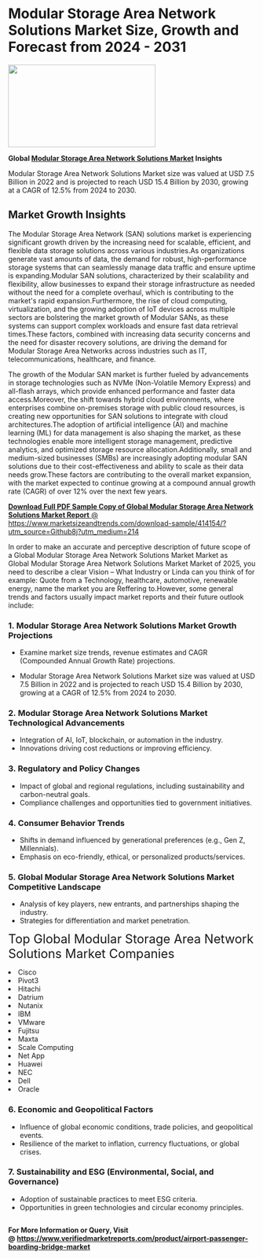 <H1>Modular Storage Area Network Solutions Market Size, Growth and Forecast from 2024 - 2031</H1><img class="aligncenter size-medium wp-image-584254" src="https://thirdeyenews.in/wp-content/uploads/2024/09/Global-Market-Research-300x168.jpeg" alt="" width="300" height="168" /><p><strong>Global&nbsp;<a href="https://www.marketsizeandtrends.com/download-sample/414154/?utm_source=Github8j?utm_medium=214">Modular Storage Area Network Solutions Market</a> Insights</strong></p><p>Modular Storage Area Network Solutions Market size was valued at USD 7.5 Billion in 2022 and is projected to reach USD 15.4 Billion by 2030, growing at a CAGR of 12.5% from 2024 to 2030.</p><p><h2>Market Growth Insights</h2> <p>The Modular Storage Area Network (SAN) solutions market is experiencing significant growth driven by the increasing need for scalable, efficient, and flexible data storage solutions across various industries.As organizations generate vast amounts of data, the demand for robust, high-performance storage systems that can seamlessly manage data traffic and ensure uptime is expanding.Modular SAN solutions, characterized by their scalability and flexibility, allow businesses to expand their storage infrastructure as needed without the need for a complete overhaul, which is contributing to the market's rapid expansion.Furthermore, the rise of cloud computing, virtualization, and the growing adoption of IoT devices across multiple sectors are bolstering the market growth of Modular SANs, as these systems can support complex workloads and ensure fast data retrieval times.These factors, combined with increasing data security concerns and the need for disaster recovery solutions, are driving the demand for Modular Storage Area Networks across industries such as IT, telecommunications, healthcare, and finance.</p> <p><a href="#"></a></p> <p>The growth of the Modular SAN market is further fueled by advancements in storage technologies such as NVMe (Non-Volatile Memory Express) and all-flash arrays, which provide enhanced performance and faster data access.Moreover, the shift towards hybrid cloud environments, where enterprises combine on-premises storage with public cloud resources, is creating new opportunities for SAN solutions to integrate with cloud architectures.The adoption of artificial intelligence (AI) and machine learning (ML) for data management is also shaping the market, as these technologies enable more intelligent storage management, predictive analytics, and optimized storage resource allocation.Additionally, small and medium-sized businesses (SMBs) are increasingly adopting modular SAN solutions due to their cost-effectiveness and ability to scale as their data needs grow.These factors are contributing to the overall market expansion, with the market expected to continue growing at a compound annual growth rate (CAGR) of over 12% over the next few years.</p> <p><a href="#"></p><p><span class=""><strong>Download Full PDF Sample Copy of Global Modular Storage Area Network Solutions Market Report</strong> @ <a href="https://www.marketsizeandtrends.com/download-sample/414154/?utm_source=Github8j?utm_medium=214" target="_blank">https://www.marketsizeandtrends.com/download-sample/414154/?utm_source=Github8j?utm_medium=214</a></span></p><p>In order to make an accurate and perceptive description of future scope of a Global&nbsp;Modular Storage Area Network Solutions Market Market as Global&nbsp;Modular Storage Area Network Solutions Market Market of 2025, you need to describe a clear Vision &ndash; What Industry or Linda can you think of for example: Quote from a Technology, healthcare, automotive, renewable energy, name the market you are Reffering to.However, some general trends and factors usually impact market reports and their future outlook include:</p><h3>1.&nbsp;<strong>Modular Storage Area Network Solutions Market Growth Projections</strong></h3><ul><li>Examine market size trends, revenue estimates and CAGR (Compounded Annual Growth Rate) projections.</li><li><p>Modular Storage Area Network Solutions Market size was valued at USD 7.5 Billion in 2022 and is projected to reach USD 15.4 Billion by 2030, growing at a CAGR of 12.5% from 2024 to 2030.</p></li></ul><h3>2.&nbsp;<strong>Modular Storage Area Network Solutions Market Technological Advancements</strong></h3><ul><li>Integration of AI, IoT, blockchain, or automation in the industry.</li><li>Innovations driving cost reductions or improving efficiency.</li></ul><h3>3.&nbsp;<strong>Regulatory and Policy Changes</strong></h3><ul><li>Impact of global and regional regulations, including sustainability and carbon-neutral goals.</li><li>Compliance challenges and opportunities tied to government initiatives.</li></ul><h3>4.&nbsp;<strong>Consumer Behavior Trends</strong></h3><ul><li>Shifts in demand influenced by generational preferences (e.g., Gen Z, Millennials).</li><li>Emphasis on eco-friendly, ethical, or personalized products/services.</li></ul><h3>5.&nbsp;<strong>Global Modular Storage Area Network Solutions Market Competitive Landscape</strong></h3><ul><li>Analysis of key players, new entrants, and partnerships shaping the industry.</li><li>Strategies for differentiation and market penetration.</li></ul><p data-pm-slice="1 1 []"><span style="color: inherit; font-family: inherit; font-size: 25px;">Top Global Modular Storage Area Network Solutions Market Companies</span></p><div class="" data-test-id=""><p><li>Cisco</li><li> Pivot3</li><li> Hitachi</li><li> Datrium</li><li> Nutanix</li><li> IBM</li><li> VMware</li><li> Fujitsu</li><li> Maxta</li><li> Scale Computing</li><li> Net App</li><li> Huawei</li><li> NEC</li><li> Dell</li><li> Oracle</li></p></div><h3>6.&nbsp;<strong>Economic and Geopolitical Factors</strong></h3><ul><li>Influence of global economic conditions, trade policies, and geopolitical events.</li><li>Resilience of the market to inflation, currency fluctuations, or global crises.</li></ul><h3>7.&nbsp;<strong>Sustainability and ESG (Environmental, Social, and Governance)</strong></h3><ul><li>Adoption of sustainable practices to meet ESG criteria.</li><li>Opportunities in green technologies and circular economy principles.</li></ul><h2><strong style="font-size: 14px;">For More Information or Query, Visit @&nbsp;</strong><a style="background-color: #ffffff; font-size: 14px;" href="https://www.marketsizeandtrends.com/report/modular-storage-area-network-solutions-market/" target="_blank">https://www.verifiedmarketreports.com/product/airport-passenger-boarding-bridge-market</a></h2>